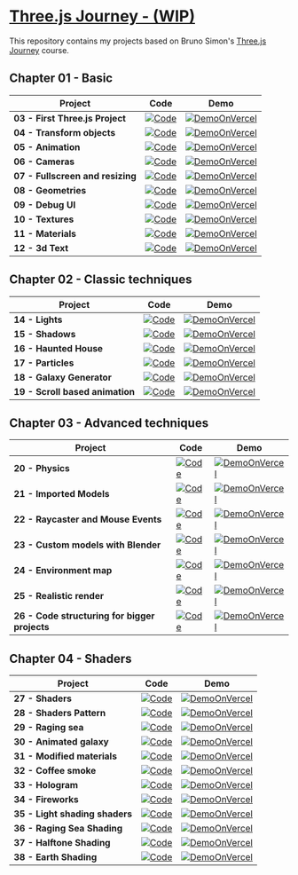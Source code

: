 
<!------------------[DEFINE AREA]------------------>
[ThreeJsJourneyLogo]: /assets/threejs.png
[BrunoFormation]: https://threejs-journey.com/

[GitHubIcon]: https://img.shields.io/badge/-Code-181717?style=for-the-badge&logo=github&logoColor=white
[DemoOnVercel]: https://img.shields.io/badge/-Demo%20on%20Vercel-000000?style=for-the-badge&logo=vercel&logoColor=white

[03ViewCode]: https://github.com/XeuWayy/Three.jsJourney/tree/main/Chapter%2001%3A%20Basics/03.First%20Three.js%20Project
[03Demo]: https://firstthreeproject.vercel.app/

[04ViewCode]: https://github.com/XeuWayy/Three.jsJourney/tree/main/Chapter%2001%3A%20Basics/04.Transform%20objects
[04Demo]: https://04transformobjects.vercel.app/

[05ViewCode]: https://github.com/XeuWayy/Three.jsJourney/tree/main/Chapter%2001%3A%20Basics/05.Animation
[05Demo]: https://05animation.vercel.app

[06ViewCode]: https://github.com/XeuWayy/Three.jsJourney/tree/main/Chapter%2001%3A%20Basics/06.Cameras
[06Demo]: https://06cameras.vercel.app

[07ViewCode]: https://github.com/XeuWayy/Three.jsJourney/tree/main/Chapter%2001%3A%20Basics/07.Fullscreen%20and%20resizing
[07Demo]: https://07fullscreenandresizing.vercel.app

[08ViewCode]: https://github.com/XeuWayy/Three.jsJourney/tree/main/Chapter%2001%3A%20Basics/08.Geometries
[08Demo]: https://08geometries.vercel.app

[09ViewCode]: https://github.com/XeuWayy/Three.jsJourney/tree/main/Chapter%2001%3A%20Basics/09.Debug%20UI
[09Demo]: https://09debugui.vercel.app

[10ViewCode]: https://github.com/XeuWayy/Three.jsJourney/tree/main/Chapter%2001%3A%20Basics/10.Textures
[10Demo]: https://10textures.vercel.app

[11ViewCode]: https://github.com/XeuWayy/Three.jsJourney/tree/main/Chapter%2001%3A%20Basics/11.Materials
[11Demo]: https://11materials.vercel.app

[12ViewCode]: https://github.com/XeuWayy/Three.jsJourney/tree/main/Chapter%2001%3A%20Basics/12.3d%20Text
[12Demo]: https://123dtext.vercel.app

[14ViewCode]: https://github.com/XeuWayy/Three.jsJourney/tree/main/Chapter%2002%3A%20Classic%20techniques/14.Lights
[14Demo]: https://14lights.vercel.app

[15ViewCode]: https://github.com/XeuWayy/Three.jsJourney/tree/main/Chapter%2002%3A%20Classic%20techniques/15.Shadows
[15Demo]: https://15shadows.vercel.app

[16ViewCode]: https://github.com/XeuWayy/Three.jsJourney/tree/main/Chapter%2002%3A%20Classic%20techniques/16.Haunted%20House
[16Demo]: https://16hauntedhouse.vercel.app

[17ViewCode]: https://github.com/XeuWayy/Three.jsJourney/tree/main/Chapter%2002%3A%20Classic%20techniques/17.Particles
[17Demo]: https://17particles.vercel.app

[18ViewCode]: https://github.com/XeuWayy/Three.jsJourney/tree/main/Chapter%2002%3A%20Classic%20techniques/18.Galaxy%20Generator
[18Demo]: https://18galaxygenerator.vercel.app

[19ViewCode]: https://github.com/XeuWayy/Three.jsJourney/tree/main/Chapter%2002%3A%20Classic%20techniques/19.Scroll%20based%20animation
[19Demo]: https://19scroolbasedanimation.vercel.app

[20ViewCode]: https://github.com/XeuWayy/Three.jsJourney/tree/main/Chapter%2003%3A%20Advanced%20techniques/20.Physics
[20Demo]: https://20physics.vercel.app

[21ViewCode]: https://github.com/XeuWayy/Three.jsJourney/tree/main/Chapter%2003%3A%20Advanced%20techniques/21.Imported%20Models
[21Demo]: https://21importedmodels.vercel.app

[22ViewCode]: https://github.com/XeuWayy/Three.jsJourney/tree/f652178dcfecb45902453bf472e2f194459b0b01/Chapter%2003%3A%20Advanced%20techniques/22.Raycaster%20and%20Mouse%20Events
[22Demo]: https://22raycasterandmouseevents.vercel.app

[23ViewCode]: https://github.com/XeuWayy/Three.jsJourney/tree/f652178dcfecb45902453bf472e2f194459b0b01/Chapter%2003%3A%20Advanced%20techniques/23.Custom%20models%20with%20Blender
[23Demo]: https://23custommodelswithblender.vercel.app

[24ViewCode]: https://github.com/XeuWayy/Three.jsJourney/tree/f652178dcfecb45902453bf472e2f194459b0b01/Chapter%2003%3A%20Advanced%20techniques/24.Environment%20map
[24Demo]: https://24environmentmap.vercel.app

[25ViewCode]: https://github.com/XeuWayy/Three.jsJourney/tree/f652178dcfecb45902453bf472e2f194459b0b01/Chapter%2003%3A%20Advanced%20techniques/25.Realistic%20render
[25Demo]: https://25realisticrender.vercel.app

[26ViewCode]: https://github.com/XeuWayy/Three.jsJourney/tree/f652178dcfecb45902453bf472e2f194459b0b01/Chapter%2003%3A%20Advanced%20techniques/26.Code%20structuring%20for%20bigger%20projects
[26Demo]: https://26codestructuringforbiggerprojects.vercel.app

[27ViewCode]: https://github.com/XeuWayy/Three.jsJourney/tree/071f7e51f8bed11a14205a5e706b431bd808487d/Chapter%2004%3A%20Shaders/27.Shaders
[27Demo]: https://27shaders.vercel.app

[28ViewCode]: https://github.com/XeuWayy/Three.jsJourney/tree/071f7e51f8bed11a14205a5e706b431bd808487d/Chapter%2004%3A%20Shaders/28.Shader%20patterns
[28Demo]: https://28shaderpatterns.vercel.app

[29ViewCode]: https://github.com/XeuWayy/Three.jsJourney/tree/071f7e51f8bed11a14205a5e706b431bd808487d/Chapter%2004%3A%20Shaders/29.Raging%20sea
[29Demo]: https://29ragingsee.vercel.app

[30ViewCode]: https://github.com/XeuWayy/Three.jsJourney/tree/071f7e51f8bed11a14205a5e706b431bd808487d/Chapter%2004%3A%20Shaders/30.Animated%20galaxy
[30Demo]: https://30animatedgalaxy.vercel.app

[31ViewCode]: https://github.com/XeuWayy/Three.jsJourney/tree/071f7e51f8bed11a14205a5e706b431bd808487d/Chapter%2004%3A%20Shaders/31.Modified%20materials
[31Demo]: https://31modifiedmaterials.vercel.app

[32ViewCode]: https://github.com/XeuWayy/Three.jsJourney/tree/071f7e51f8bed11a14205a5e706b431bd808487d/Chapter%2004%3A%20Shaders/32.Coffee%20Smoke
[32Demo]: https://32coffeesmoke.vercel.app

[33ViewCode]: https://github.com/XeuWayy/Three.jsJourney/tree/071f7e51f8bed11a14205a5e706b431bd808487d/Chapter%2004%3A%20Shaders/33.Hologram
[33Demo]: https://33hologram.vercel.app

[34ViewCode]: https://github.com/XeuWayy/Three.jsJourney/tree/071f7e51f8bed11a14205a5e706b431bd808487d/Chapter%2004%3A%20Shaders/34.Fireworks
[34Demo]: https://34fireworks.vercel.app

[35ViewCode]: https://github.com/XeuWayy/Three.jsJourney/tree/071f7e51f8bed11a14205a5e706b431bd808487d/Chapter%2004%3A%20Shaders/35.Light%20shading%20shaders
[35Demo]: https://35lightshadingshaders.vercel.app

[36ViewCode]: https://github.com/XeuWayy/Three.jsJourney/tree/071f7e51f8bed11a14205a5e706b431bd808487d/Chapter%2004%3A%20Shaders/36.Raging%20Sea%20Shading
[36Demo]: https://36ragingseashading.vercel.app

[37ViewCode]: https://github.com/XeuWayy/Three.jsJourney/tree/071f7e51f8bed11a14205a5e706b431bd808487d/Chapter%2004%3A%20Shaders/37.Halftone%20Shading
[37Demo]: https://37halftoneshading.vercel.app

[38ViewCode]: https://github.com/XeuWayy/Three.jsJourney/tree/6ee345c3482464edd91f89c299690c5dae57890c/Chapter%2004%3A%20Shaders/38.Earth
[38Demo]: https://38earth.vercel.app

<!------------------[README AREA]------------------>

# [Three.js Journey - (WIP)][BrunoFormation]

This repository contains my projects based on Bruno Simon's [Three.js Journey][BrunoFormation] course.

## Chapter 01 - Basic
| Project                          | Code                              | Demo                      |
|----------------------------------|-----------------------------------|---------------------------|
| **03 - First Three.js Project**  | [![Code][GitHubIcon]][03ViewCode] | [![DemoOnVercel]][03Demo] |
| **04 - Transform objects**       | [![Code][GitHubIcon]][04ViewCode] | [![DemoOnVercel]][04Demo] |
| **05 - Animation**               | [![Code][GitHubIcon]][05ViewCode] | [![DemoOnVercel]][05Demo] |
| **06 - Cameras**                 | [![Code][GitHubIcon]][06ViewCode] | [![DemoOnVercel]][06Demo] |
| **07 - Fullscreen and resizing** | [![Code][GitHubIcon]][07ViewCode] | [![DemoOnVercel]][07Demo] |
| **08 - Geometries**              | [![Code][GitHubIcon]][08ViewCode] | [![DemoOnVercel]][08Demo] |
| **09 - Debug UI**                | [![Code][GitHubIcon]][09ViewCode] | [![DemoOnVercel]][09Demo] |
| **10 - Textures**                | [![Code][GitHubIcon]][10ViewCode] | [![DemoOnVercel]][10Demo] |
| **11 - Materials**               | [![Code][GitHubIcon]][11ViewCode] | [![DemoOnVercel]][11Demo] |
| **12 - 3d Text**                 | [![Code][GitHubIcon]][12ViewCode] | [![DemoOnVercel]][12Demo] |

## Chapter 02 - Classic techniques

| Project                          | Code                              | Demo                      |
|----------------------------------|-----------------------------------|---------------------------|
| **14 - Lights**                  | [![Code][GitHubIcon]][14ViewCode] | [![DemoOnVercel]][14Demo] |
| **15 - Shadows**                 | [![Code][GitHubIcon]][15ViewCode] | [![DemoOnVercel]][15Demo] |
| **16 - Haunted House**           | [![Code][GitHubIcon]][16ViewCode] | [![DemoOnVercel]][16Demo] |
| **17 - Particles**               | [![Code][GitHubIcon]][17ViewCode] | [![DemoOnVercel]][17Demo] |
| **18 - Galaxy Generator**        | [![Code][GitHubIcon]][18ViewCode] | [![DemoOnVercel]][18Demo] |
| **19 - Scroll based animation**  | [![Code][GitHubIcon]][19ViewCode] | [![DemoOnVercel]][19Demo] |

## Chapter 03 - Advanced techniques

| Project                                        | Code                              | Demo                      |
|------------------------------------------------|-----------------------------------|---------------------------|
| **20 - Physics**                               | [![Code][GitHubIcon]][20ViewCode] | [![DemoOnVercel]][20Demo] |
| **21 - Imported Models**                       | [![Code][GitHubIcon]][21ViewCode] | [![DemoOnVercel]][21Demo] |
| **22 - Raycaster and Mouse Events**            | [![Code][GitHubIcon]][22ViewCode] | [![DemoOnVercel]][22Demo] |
| **23 - Custom models with Blender**            | [![Code][GitHubIcon]][23ViewCode] | [![DemoOnVercel]][23Demo] |
| **24 - Environment map**                       | [![Code][GitHubIcon]][24ViewCode] | [![DemoOnVercel]][24Demo] |
| **25 - Realistic render**                      | [![Code][GitHubIcon]][25ViewCode] | [![DemoOnVercel]][25Demo] |
| **26 - Code structuring for bigger projects**  | [![Code][GitHubIcon]][26ViewCode] | [![DemoOnVercel]][26Demo] |

## Chapter 04 - Shaders

| Project                         | Code                              | Demo                      |
|---------------------------------|-----------------------------------|---------------------------|
| **27 - Shaders**                | [![Code][GitHubIcon]][27ViewCode] | [![DemoOnVercel]][27Demo] |
| **28 - Shaders Pattern**        | [![Code][GitHubIcon]][28ViewCode] | [![DemoOnVercel]][28Demo] |
| **29 - Raging sea**             | [![Code][GitHubIcon]][29ViewCode] | [![DemoOnVercel]][29Demo] |
| **30 - Animated galaxy**        | [![Code][GitHubIcon]][30ViewCode] | [![DemoOnVercel]][30Demo] |
| **31 - Modified materials**     | [![Code][GitHubIcon]][31ViewCode] | [![DemoOnVercel]][31Demo] |
| **32 - Coffee smoke**           | [![Code][GitHubIcon]][32ViewCode] | [![DemoOnVercel]][32Demo] |
| **33 - Hologram**               | [![Code][GitHubIcon]][33ViewCode] | [![DemoOnVercel]][33Demo] |
| **34 - Fireworks**              | [![Code][GitHubIcon]][34ViewCode] | [![DemoOnVercel]][34Demo] |
| **35 - Light shading shaders**  | [![Code][GitHubIcon]][35ViewCode] | [![DemoOnVercel]][35Demo] |
| **36 - Raging Sea Shading**     | [![Code][GitHubIcon]][36ViewCode] | [![DemoOnVercel]][36Demo] |
| **37 - Halftone Shading**       | [![Code][GitHubIcon]][37ViewCode] | [![DemoOnVercel]][37Demo] |
| **38 - Earth Shading**          | [![Code][GitHubIcon]][38ViewCode] | [![DemoOnVercel]][38Demo] |
